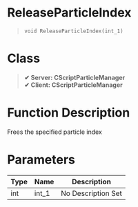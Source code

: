 # ReleaseParticleIndex
> `void ReleaseParticleIndex(int_1)`
# Class
> __✔ Server: CScriptParticleManager__  
> __✔ Client: CScriptParticleManager__  
# Function Description
Frees the specified particle index
# Parameters
Type|Name|Description
--|--|--
int|int_1|No Description Set
